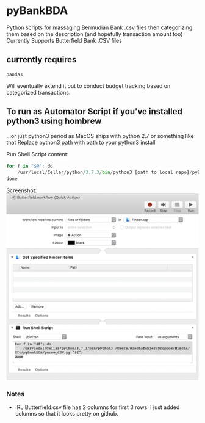 # pyBankBDA
Python scripts for massaging Bermudian Bank .csv files 
then categorizing them based on the description (and hopefully transaction amount too)
Currently Supports Butterfield Bank .CSV files

## currently requires 
    pandas

Will eventually extend it out to conduct budget tracking based on categorized transactions.

## To run as Automator Script if you've installed python3 using hombrew 
...or just python3 period as MacOS ships with python 2.7 or something like that
Replace python3 path with path to your python3 install

Run Shell Script content:
```python
for f in "$@"; do 
	/usr/local/Cellar/python/3.7.3/bin/python3 [path to local repo]/pyBankBDA/parse_CSV.py "$f"; 
done
```

Screenshot:
![alt](https://github.com/cod3-jr/pyBankBDA/blob/dev/Automator%20Screenshot.png)

### Notes
- IRL Butterfield.csv file has 2 columns for first 3 rows. I just added columns so that it looks pretty on github.
